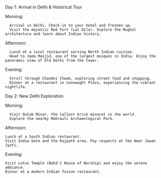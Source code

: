   Day 1: Arrival in Delhi & Historical Tour
  
  Morning:
  
      Arrival in Delhi. Check-in to your hotel and freshen up.
      Visit the majestic Red Fort (Lal Qila). Explore the Mughal architecture and learn about Indian history.
      
  Afternoon:
  
      Lunch at a local restaurant serving North Indian cuisine.
      Head to Jama Masjid, one of the largest mosques in India. Enjoy the panoramic view of Old Delhi from the tower.
      
  Evening:
  
      Stroll through Chandni Chowk, exploring street food and shopping.
      Dinner at a restaurant in Connaught Place, experiencing the vibrant nightlife.
  
  Day 2: New Delhi Exploration
  
  Morning:
  
      Visit Qutub Minar, the tallest brick minaret in the world.
      Explore the nearby Mehrauli Archaeological Park.
      
  Afternoon:
  
    Lunch at a South Indian restaurant.
    Visit India Gate and the Rajpath area. Pay respects at the Amar Jawan Jyoti.
    
  Evening:
  
    Visit Lotus Temple (Bahá'í House of Worship) and enjoy the serene ambiance.
    Dinner at a modern Indian fusion restaurant.


